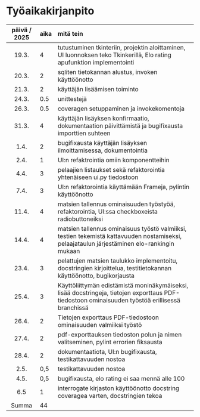# Työaikakirjanpito

| päivä / 2025 | aika | mitä tein  |
| :----:|:-----| :-----|
| 19.3. | 4| tutustuminen tkinteriin, projektin aloittaminen, UI luonnoksen teko Tkinkerillä, Elo rating apufunktion implementointi |
| 20.3. | 2| sqliten tietokannan alustus, invoken käyttöönotto |
| 21.3. | 2| käyttäjän lisäämisen toiminto |
| 24.3. | 0.5| unittestejä |
| 26.3. | 0.5| coveragen setuppaminen ja invokekomentoja |
| 31.3. | 4| käyttäjän lisäyksen konfirmaatio, dokumentaation päivittämistä ja bugifixausta importtien suhteen |
| 1.4. | 2| bugifixausta käyttäjän lisäyksen ilmoittamisessa, dokumentointia |
| 2.4. | 1| UI:n refaktrointia omiin komponentteihin |
| 4.4. | 3| pelaajien listaukset sekä refaktorointia yhtenäiseen ui.py tiedostoon |
| 7.4. | 3| UI:n refaktorointia käyttämään Frameja, pylintin käyttöönotto |
| 11.4. | 4| matsien tallennus ominaisuuden työstyöä, refaktorointia, UI:ssa checkboxeista radiobuttoneiksi |
| 14.4. | 4| matsien tallennus ominaisuus työstö valmiiksi, testien tekemistä kattavuuden nostamiseksi, pelaajataulun järjestäminen elo-rankingin mukaan |
| 23.4. | 3| pelattujen matsien taulukko implementoitu, docstringien kirjoittelua, testitietokannan käyttöönotto, bugikorjausta |
| 25.4. | 3| Käyttöliittymän edistämistä moninäkymäiseksi, lisää docstringeja, tietojen exporttaus PDF-tiedostoon ominaisuuden työstöä erillisessä branchissä |
| 26.4. | 2| Tietojen exporttaus PDF-tiedostoon ominaisuuden valmiiksi työstö |
| 27.4. | 2| pdf-exporttauksen tiedoston polun ja nimen valitseminen, pylint errorien fiksausta |
| 28.4. | 2| dokumentaatiota, UI:n bugifixausta, testikattavuuden nostoa |
| 2.5. | 0,5| testikattavuuden nostoa |
| 4.5. | 0,5| bugifixausta, elo rating ei saa mennä alle 100 |
| 6.5 | 1| interrogate kirjaston käyttöönotto docstring coveragea varten, docstringien tekoa |
|Summa | 44| |

